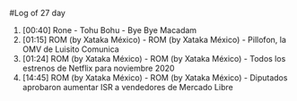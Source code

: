 #Log of 27 day

1. [00:40] Rone - Tohu Bohu - Bye Bye Macadam
1. [01:15] ROM (by Xataka México) - ROM (by Xataka México) - Pillofon, la OMV de Luisito Comunica
1. [01:24] ROM (by Xataka México) - ROM (by Xataka México) - Todos los estrenos de Netflix para noviembre 2020
1. [14:45] ROM (by Xataka México) - ROM (by Xataka México) - Diputados aprobaron aumentar ISR a vendedores de Mercado Libre
